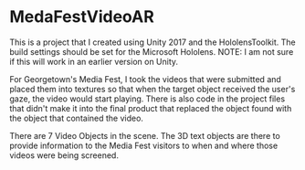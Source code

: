 # MedaFestVideoAR

This is a project that I created using Unity 2017 and the HololensToolkit. The build settings should be set for the Microsoft Hololens. NOTE: I am not sure if this will work in an earlier version on Unity.

For Georgetown's Media Fest, I took the videos that were submitted and placed them into textures so that when the target object received the user's gaze, the video would start playing. There is also code in the project files that didn't make it into the final product that replaced the object found with the object that contained the video. 

There are 7 Video Objects in the scene. The 3D text objects are there to provide information to the Media Fest visitors to when and where those videos were being screened. 
